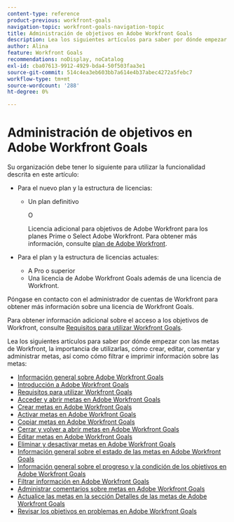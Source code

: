 ```yaml
---
content-type: reference
product-previous: workfront-goals
navigation-topic: workfront-goals-navigation-topic
title: Administración de objetivos en Adobe Workfront Goals
description: Lea los siguientes artículos para saber por dónde empezar con las metas de Workfront, la importancia de utilizarlas, cómo crear, editar, comentar y administrar metas, así como cómo filtrar e imprimir información sobre las metas
author: Alina
feature: Workfront Goals
recommendations: noDisplay, noCatalog
exl-id: cba07613-9912-4929-bda4-50f503faa3e1
source-git-commit: 514c4ea3eb603bb7a614e4b37abec4272a5febc7
workflow-type: tm+mt
source-wordcount: '288'
ht-degree: 0%

---
```


# Administración de objetivos en Adobe Workfront Goals

Su organización debe tener lo siguiente para utilizar la funcionalidad descrita en este artículo:

* Para el nuevo plan y la estructura de licencias:

   * Un plan definitivo

     O

     Licencia adicional para objetivos de Adobe Workfront para los planes Prime o Select Adobe Workfront. Para obtener más información, consulte [plan de Adobe Workfront](https://www.workfront.com/plans).

* Para el plan y la estructura de licencias actuales:

   * A Pro o superior
   * Una licencia de Adobe Workfront Goals además de una licencia de Workfront.

Póngase en contacto con el administrador de cuentas de Workfront para obtener más información sobre una licencia de Workfront Goals.

Para obtener información adicional sobre el acceso a los objetivos de Workfront, consulte [Requisitos para utilizar Workfront Goals](/help/quicksilver/workfront-goals/goal-management/access-needed-for-wf-goals.md).

Lea los siguientes artículos para saber por dónde empezar con las metas de Workfront, la importancia de utilizarlas, cómo crear, editar, comentar y administrar metas, así como cómo filtrar e imprimir información sobre las metas:

* [Información general sobre Adobe Workfront Goals](../../workfront-goals/goal-management/wf-goals-overview.md)
* [Introducción a Adobe Workfront Goals](../../workfront-goals/goal-management/getting-started-with-wf-goals.md)
* [Requisitos para utilizar Workfront Goals](../../workfront-goals/goal-management/access-needed-for-wf-goals.md)
* [Acceder y abrir metas en Adobe Workfront Goals](../../workfront-goals/goal-management/access-goals-in-wf-goals.md)
* [Crear metas en Adobe Workfront Goals](../../workfront-goals/goal-management/create-goals.md)
* [Activar metas en Adobe Workfront Goals](../../workfront-goals/goal-management/activate-goals.md)
* [Copiar metas en Adobe Workfront Goals](../../workfront-goals/goal-management/copy-goals.md)
* [Cerrar y volver a abrir metas en Adobe Workfront Goals](../../workfront-goals/goal-management/close-and-reopen-goals.md)
* [Editar metas en Adobe Workfront Goals](../../workfront-goals/goal-management/edit-goals.md)
* [Eliminar y desactivar metas en Adobe Workfront Goals](../../workfront-goals/goal-management/delete-and-deactivate-goals.md)
* [Información general sobre el estado de las metas en Adobe Workfront Goals](../../workfront-goals/goal-management/goal-status-overview.md)
* [Información general sobre el progreso y la condición de los objetivos en Adobe Workfront Goals](../../workfront-goals/goal-management/calculate-goal-progress.md)
* [Filtrar información en Adobe Workfront Goals](../../workfront-goals/goal-management/filter-information-wf-goals.md)
* [Administrar comentarios sobre metas en Adobe Workfront Goals](../../workfront-goals/goal-management/manage-goal-comments.md)
* [Actualice las metas en la sección Detalles de las metas de Adobe Workfront Goals](../../workfront-goals/goal-management/update-goals-in-goal-details-panel.md)
* [Revisar los objetivos en problemas en Adobe Workfront Goals](../../workfront-goals/goal-management/view-in-trouble-goals.md)

